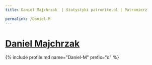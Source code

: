 ```yaml
---
title: Daniel Majchrzak  | Statystyki patronite.pl | Patromierz

permalink: /Daniel-M
---
```


# [Daniel Majchrzak ](https://patronite.pl/Daniel-M)

{% include profile.md name="Daniel-M" prefix="d" %}
